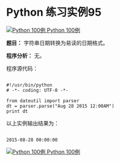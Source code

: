 Python 练习实例95
=============

 [![Python 100例](../images/up.gif)
 Python 100例](python-100-examples.html)


 **题目：** 字符串日期转换为易读的日期格式。

 **程序分析：** 无。

 程序源代码：


```

#!/usr/bin/python
# -*- coding: UTF-8 -*-

from dateutil import parser
dt = parser.parse("Aug 28 2015 12:00AM")
print dt

```

 以上实例输出结果为：


```

2015-08-28 00:00:00

```

 [![Python 100例](../images/up.gif)
 Python 100例](python-100-examples.html)
